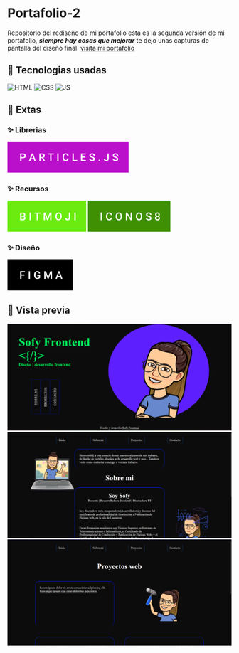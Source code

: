 # Portafolio-2
Repositorio del rediseño de mi portafolio 
esta es la segunda versión de mi portafolio, **_siempre hay cosas que mejorar_** te dejo unas 
capturas de pantalla del diseño final. [visita mi portafolio](https://sofyfrontend.github.io/portafolio-2/index.html)


## 📍 Tecnologias usadas 

![HTML](https://img.shields.io/badge/html5%20-%23E34F26.svg?&style=for-the-badge&logo=html5&logoColor=white)
![CSS](https://img.shields.io/badge/css3%20-%231572B6.svg?&style=for-the-badge&logo=css3&logoColor=white)
![JS](https://img.shields.io/badge/javascript%20-%23323330.svg?&style=for-the-badge&logo=javascript&logoColor=%23F7DF1E)

## 📍 Extas

### ✨ Librerias

![particles.js](https://github.com/SofyFrontend/portafolio-2/blob/main/img-read/particles.js.svg)

### ✨ Recursos

![bitmoji](https://github.com/SofyFrontend/portafolio-2/blob/main/img-read/bitmoji.svg)
![iconos8](https://github.com/SofyFrontend/portafolio-2/blob/main/img-read/iconos8.svg)

### ✨ Diseño

![figma](https://github.com/SofyFrontend/portafolio-2/blob/main/img-read/figma.svg)



## 📍 Vista previa 
![vista previa](https://github.com/SofyFrontend/portafolio-2/blob/main/vistaprevia1.png)
![vista previa 2](https://github.com/SofyFrontend/portafolio-2/blob/main/vistaprevia2.png)
![vista previa 3 ](https://github.com/SofyFrontend/portafolio-2/blob/main/vistaprevia3.png)
